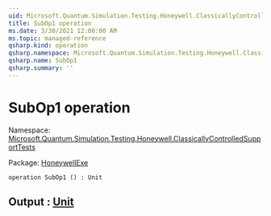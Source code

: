 ```yaml
---
uid: Microsoft.Quantum.Simulation.Testing.Honeywell.ClassicallyControlledSupportTests.SubOp1
title: SubOp1 operation
ms.date: 3/30/2021 12:00:00 AM
ms.topic: managed-reference
qsharp.kind: operation
qsharp.namespace: Microsoft.Quantum.Simulation.Testing.Honeywell.ClassicallyControlledSupportTests
qsharp.name: SubOp1
qsharp.summary: ''
---
```


# SubOp1 operation

Namespace: [Microsoft.Quantum.Simulation.Testing.Honeywell.ClassicallyControlledSupportTests](xref:Microsoft.Quantum.Simulation.Testing.Honeywell.ClassicallyControlledSupportTests)

Package: [HoneywellExe](https://nuget.org/packages/HoneywellExe)




```qsharp
operation SubOp1 () : Unit
```


## Output : [Unit](xref:microsoft.quantum.lang-ref.unit)

